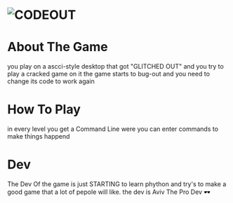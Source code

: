 # ![CODEOUT](https://user-images.githubusercontent.com/110904131/193451569-349fa864-d54c-45d3-8570-552c136f243e.png)
# About The Game
you play on a ascci-style desktop that got "GLITCHED OUT"
and you try to play a cracked game on it
the game starts to bug-out and you need to change its code to work again
# How To Play
in every level you get a Command Line were you can enter commands
to make things happend
# Dev
The Dev Of the game is just STARTING to learn phython
and try's to make a good game that a lot of pepole will like.
the dev is Aviv The Pro Dev 🕶️
